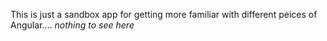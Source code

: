 This is just a sandbox app for getting more familiar with different peices of Angular.... *nothing to see here*
